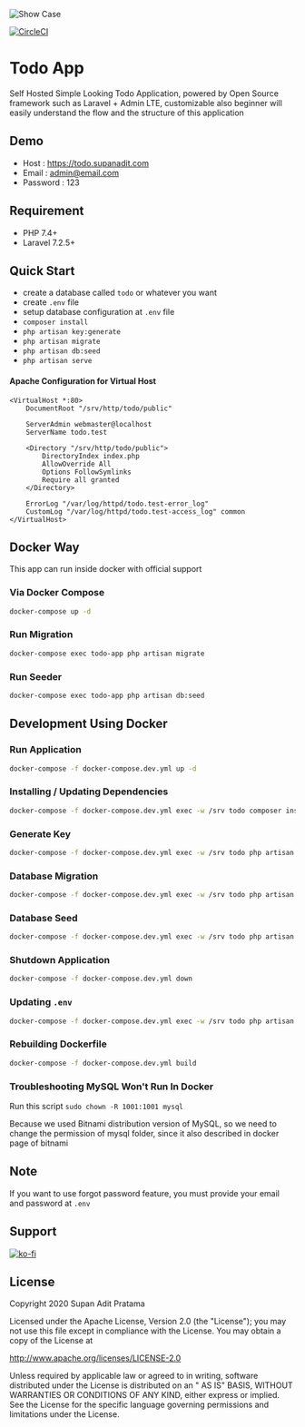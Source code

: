 ![Show Case](https://i.ibb.co/Mhryxcy/Todo-App-Preview-1.png)

[![CircleCI](https://dl.circleci.com/status-badge/img/gh/supanadit/todo/tree/master.svg?style=svg)](https://dl.circleci.com/status-badge/redirect/gh/supanadit/todo/tree/master)

# Todo App

Self Hosted Simple Looking Todo Application, powered by Open Source framework such as Laravel + Admin LTE, customizable
also beginner will easily understand the flow and the structure of this application

## Demo

- Host : https://todo.supanadit.com
- Email : admin@email.com
- Password : 123

## Requirement

- PHP 7.4+
- Laravel 7.2.5+

## Quick Start

- create a database called `todo` or whatever you want
- create `.env` file
- setup database configuration at `.env` file
- `composer install`
- `php artisan key:generate`
- `php artisan migrate`
- `php artisan db:seed`
- `php artisan serve`

#### Apache Configuration for Virtual Host

```apacheconfig
<VirtualHost *:80>
    DocumentRoot "/srv/http/todo/public"
    
    ServerAdmin webmaster@localhost
    ServerName todo.test
    
    <Directory "/srv/http/todo/public">
        DirectoryIndex index.php
        AllowOverride All
        Options FollowSymlinks
        Require all granted
    </Directory>
    
    ErrorLog "/var/log/httpd/todo.test-error_log"
    CustomLog "/var/log/httpd/todo.test-access_log" common
</VirtualHost>
```

## Docker Way

This app can run inside docker with official support

### Via Docker Compose

```bash
docker-compose up -d
```

### Run Migration

```bash
docker-compose exec todo-app php artisan migrate
```

### Run Seeder

```bash
docker-compose exec todo-app php artisan db:seed
```

## Development Using Docker

### Run Application

```bash
docker-compose -f docker-compose.dev.yml up -d
```

### Installing / Updating Dependencies

```bash
docker-compose -f docker-compose.dev.yml exec -w /srv todo composer install # Composer Install
```

### Generate Key

```bash
docker-compose -f docker-compose.dev.yml exec -w /srv todo php artisan key:generate # Generate Key
```

### Database Migration

```bash
docker-compose -f docker-compose.dev.yml exec -w /srv todo php artisan migrate
```

### Database Seed

```bash
docker-compose -f docker-compose.dev.yml exec -w /srv todo php artisan db:seed
```

### Shutdown Application

```bash
docker-compose -f docker-compose.dev.yml down
```

### Updating `.env`

```bash
docker-compose -f docker-compose.dev.yml exec -w /srv todo php artisan config:cache
```

### Rebuilding Dockerfile

```bash
docker-compose -f docker-compose.dev.yml build
```

### Troubleshooting MySQL Won't Run In Docker

Run this script `sudo chown -R 1001:1001 mysql`

Because we used Bitnami distribution version of MySQL, so we need to change the permission of mysql folder, since it
also described in docker page of bitnami

## Note

If you want to use forgot password feature, you must provide your email and password at `.env`

## Support

[![ko-fi](https://www.ko-fi.com/img/githubbutton_sm.svg)](https://ko-fi.com/N4N01CIMZ)

## License

Copyright 2020 Supan Adit Pratama

Licensed under the Apache License, Version 2.0 (the "License"); you may not use this file except in compliance with the
License. You may obtain a copy of the License at

http://www.apache.org/licenses/LICENSE-2.0

Unless required by applicable law or agreed to in writing, software distributed under the License is distributed on an "
AS IS" BASIS, WITHOUT WARRANTIES OR CONDITIONS OF ANY KIND, either express or implied. See the License for the specific
language governing permissions and limitations under the License.
